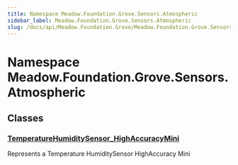 ```yaml
---
title: Namespace Meadow.Foundation.Grove.Sensors.Atmospheric
sidebar_label: Meadow.Foundation.Grove.Sensors.Atmospheric
slug: /docs/api/Meadow.Foundation.Grove/Meadow.Foundation.Grove.Sensors.Atmospheric
---
```

# Namespace Meadow.Foundation.Grove.Sensors.Atmospheric
## Classes
### [TemperatureHumiditySensor_HighAccuracyMini](../Meadow.Foundation.Grove.Sensors.Atmospheric/TemperatureHumiditySensor_HighAccuracyMini)
Represents a Temperature HumiditySensor HighAccuracy Mini
